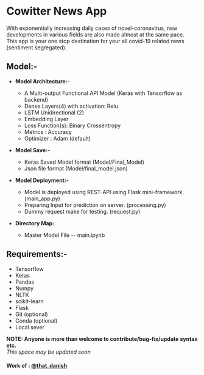 # Cowitter News App

With exponentially increasing daily cases of novel-coronavirus, new developments in various fields are also made almost at the same pace.  
This app is your one stop destination for your all covid-19 related news (sentiment segregated).  

## Model:-
- **Model Architecture:-**  
    - A Multi-output Functional API Model (Keras with Tensorflow as backend)  
    - Dense Layers(4) with activation: Relu  
    - LSTM Unidirectional (2)
    - Embedding Layer  
    - Loss Function(s): Binary Crossentropy  
    - Metrics : Accuracy  
    - Optimizer : Adam (default)  

- **Model Save:-**  
   - Keras Saved Model format (Model/Final_Model)  
   - Json file format (Model/final_model.json)  

- **Model Deployment:-**  
    - Model is deployed using REST-API using Flask mini-framework. (main_app.py)  
    - Preparing Input for prediction on server. (processing.py)    
    - Dummy request make for testing. (request.py)
    
- **Directory Map:**  
    - Master Model File -- main.ipynb  

## Requirements:-  
- Tensorflow  
- Keras  
- Pandas  
- Numpy  
- NLTK  
- scikit-learn  
- Flask  
- Git (optional)  
- Conda (optional)  
- Local sever  

**NOTE: Anyone is more than welcome to contribute/bug-fix/update syntax etc.**    
*This space may be updated soon*


#### Work of : [@that_danish](https://github.com/thatdanish)
